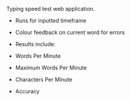 Typing speed test web application.

*   Runs for inputted timeframe
*   Colour feedback on current word for errors
*   Results include:

*   Words Per Minute
*   Maximum Words Per Minute
*   Characters Per Minute
*   Accuracy
